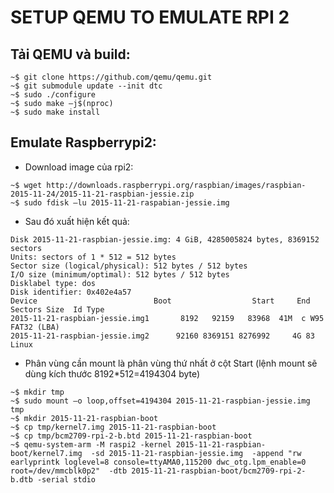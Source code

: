 # SETUP QEMU TO EMULATE RPI 2

## Tải QEMU và build:
```  
~$ git clone https://github.com/qemu/qemu.git  
~$ git submodule update --init dtc
~$ sudo ./configure
~$ sudo make –j$(nproc)
~$ sudo make install
```

## Emulate Raspberrypi2:
- Download image của rpi2: 
```
~$ wget http://downloads.raspberrypi.org/raspbian/images/raspbian-2015-11-24/2015-11-21-raspbian-jessie.zip
~$ sudo fdisk –lu 2015-11-21-raspabian-jessie.img    
``` 
- Sau đó xuất hiện kết quả:
```
Disk 2015-11-21-raspbian-jessie.img: 4 GiB, 4285005824 bytes, 8369152 sectors
Units: sectors of 1 * 512 = 512 bytes
Sector size (logical/physical): 512 bytes / 512 bytes
I/O size (minimum/optimal): 512 bytes / 512 bytes
Disklabel type: dos
Disk identifier: 0x402e4a57
Device                          Boot                  Start     End       Sectors Size  Id Type
2015-11-21-raspbian-jessie.img1       8192   92159   83968  41M  c W95 FAT32 (LBA)
2015-11-21-raspbian-jessie.img2      92160 8369151 8276992     4G 83 Linux
```
- Phân vùng cần mount là phân vùng thứ nhất ở cột Start (lệnh mount sẽ dùng kích thước 8192*512=4194304 byte)
```
~$ mkdir tmp 
~$ sudo mount –o loop,offset=4194304 2015-11-21-raspbian-jessie.img tmp
~$ mkdir 2015-11-21-raspbian-boot
~$ cp tmp/kernel7.img 2015-11-21-raspbian-boot
~$ cp tmp/bcm2709-rpi-2-b.btd 2015-11-21-raspbian-boot
~$ qemu-system-arm -M raspi2 -kernel 2015-11-21-raspbian-boot/kernel7.img  -sd 2015-11-21-raspbian-jessie.img  -append "rw earlyprintk loglevel=8 console=ttyAMA0,115200 dwc_otg.lpm_enable=0 root=/dev/mmcblk0p2"  -dtb 2015-11-21-raspbian-boot/bcm2709-rpi-2-b.dtb -serial stdio
```